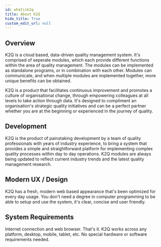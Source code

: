 ```yaml
---
id: whatisk2q
title: About K2Q
hide_title: True
custom_edit_url: null
---
```


## Overview

K2Q is a cloud based, data-driven quality management system. It's comprised of seperate modules, which each provide different functions within the area of quality management. The modules can be implemented as standalone programs, or in combination with each other. Modules can communicate, and when multiple modules are implemented together, more unique benefits can be obtained.

K2Q is a product that facilitates continuous improvement and promotes a culture of organisational change, through empowering colleagues at all levels to take action through data. It's designed to compliment an organisation's strategic quality initiatives and can be a perfect partner whether you are at the beginning or experienced in the journey of quality.

## Development

K2Q is the product of painstaking development by a team of quality professionals with years of industry experience, to bring a system that provides a simple and straightforward platform for implementing complex quality processes within day to day operations. K2Q modules are always being updated to reflect current industry trends and the latest quality management research.

## Modern UX / Design

K2Q has a fresh, modern web based appearance that's been optimized for every day usage. You don't need a degree in computer programming to be able to setup and use the system, it's clear, concise and user friendly. 

## System Requirements

Internet connection and web browser. That's it. K2Q works across any platform, desktop, mobile, tablet, etc. No special hardware or software requirements needed.
